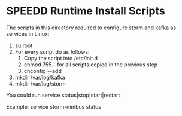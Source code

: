 # SPEEDD Runtime Install Scripts #
The scripts in this directory required to configure storm and kafka as services in Linux:
  1. su root
  2. For every script do as follows: 
	  1. Copy the script into /etc/init.d
	  2. chmod 755 <name> - for all scripts copied in the previous step
	  3. chconfig --add <script-name>
  3. mkdir /var/log/kafka
  4. mkdir /var/log/storm

You could run service <service-name> status|stop|start|restart

Example: service storm-nimbus status 
